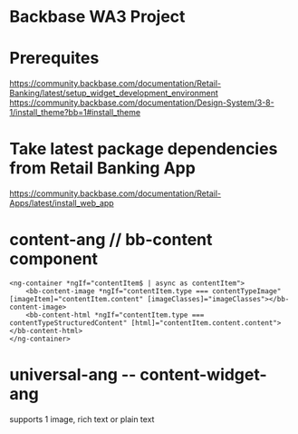 # Backbase WA3 Project

# Prerequites
https://community.backbase.com/documentation/Retail-Banking/latest/setup_widget_development_environment
https://community.backbase.com/documentation/Design-System/3-8-1/install_theme?bb=1#install_theme

# Take latest package dependencies from Retail Banking App 
https://community.backbase.com/documentation/Retail-Apps/latest/install_web_app


# content-ang // bb-content component
```
<ng-container *ngIf="contentItem$ | async as contentItem">
	<bb-content-image *ngIf="contentItem.type === contentTypeImage" [imageItem]="contentItem.content" [imageClasses]="imageClasses"></bb-content-image>
	<bb-content-html *ngIf="contentItem.type === contentTypeStructuredContent" [html]="contentItem.content.content"></bb-content-html>
</ng-container>
```

# universal-ang -- content-widget-ang
supports 1 image, rich text or plain text
